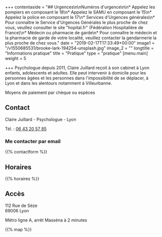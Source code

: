 +++
contentaside = "## Urgences\n\nNuméros d'urgence\n\n* Appelez les pompiers en composant le 18\n* Appelez le SAMU en composant le 15\n* Appelez la police en composant le 17\n* Services d'Urgences générales\n* Pour connaître le Service d'Urgences Générales le plus proche de chez vous, veuillez consulter le site \"hopital.fr\" (Fédération Hospitalière de France)\n* Médecin ou pharmacie de garde\n* Pour connaître le médecin et la pharmacie de garde de votre localité, veuillez contacter la gendarmerie la plus proche de chez vous."
date = "2019-02-17T17:33:49+00:00"
image1 = "/v1550685531/brooke-lark-194254-unsplash.jpg"
image_2 = ""
longtitle = "Informations pratique"
title = "Pratique"
type = "pratique"
[menu.main]
weight = 5

+++
Psychologue depuis 2011, Claire Juillard reçoit à son cabinet à Lyon enfants, adolescents et adultes. Elle peut intervenir à domicile pour les personnes âgées et les personnes dans l'impossibilité de se déplacer, à Lyon et dans les alentours notamment à Villeurbanne.

Moyens de paiement par chèque ou espèces

## Contact

Claire Juillard - Psychologue - Lyon

Tél. : [06 43 20 57 85](tel:0643205785)

### Me contacter par email

{{% contactform %}}

## Horaires

{{% horaires %}}

## Accès

112 Rue de Sèze  
69006 Lyon

Métro ligne A, arrêt Masséna à 2 minutes

{{% map %}}